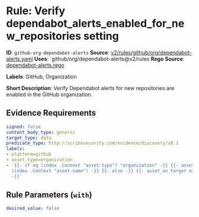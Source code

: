 # Rule: Verify dependabot_alerts_enabled_for_new_repositories setting

**ID**: `github-org-dependabot-alerts`
**Source**: [v2/rules/github/org/dependabot-alerts.yaml](https://github.com/scribe-public/sample-policies/v2/rules/github/org/dependabot-alerts.yaml)
**Uses**: `github/org/dependabot-alerts@v2/rules
**Rego Source**: [dependabot-alerts.rego](https://github.com/scribe-public/sample-policies/v2/rules/github/org/dependabot-alerts.rego)

**Labels**: GitHub, Organization

**Short Description**: Verify Dependabot alerts for new repositories are enabled in the GitHub organization.

## Evidence Requirements

```yaml
signed: false
content_body_type: generic
target_type: data
predicate_type: http://scribesecurity.com/evidence/discovery/v0.1
labels:
- platform=github
- asset_type=organization
- '{{- if eq (index .Context "asset-type") "organization" -}} {{- asset_on_target
  (index .Context "asset-name") -}} {{- else -}} {{- asset_on_target nil -}} {{- end
  -}}'
```
## Rule Parameters (`with`)

```yaml
desired_value: false
```
